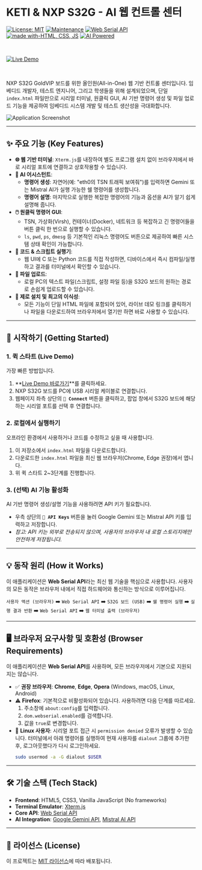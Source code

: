 # KETI & NXP S32G - AI 웹 컨트롤 센터

[![License: MIT](https://img.shields.io/badge/License-MIT-yellow.svg)](https://opensource.org/licenses/MIT)
[![Maintenance](https://img.shields.io/badge/Maintained%3F-yes-green.svg)](https://github.com/kimhyunwoo/terminal4)
[![Web Serial API](https://img.shields.io/badge/Web%20Serial%20API-Supported-blue?style=for-the-badge&logo=googlechrome)](https://developer.mozilla.org/en-US/docs/Web/API/Web_Serial_API)
[![made with-HTML, CSS, JS](https://img.shields.io/badge/made%20with-HTML%2C%20CSS%2C%20JS-orange?style=for-the-badge)](https://developer.mozilla.org/)
[![AI Powered](https://img.shields.io/badge/AI%20Powered-Gemini%20%26%20Mistral-8a63d2?style=for-the-badge)](https://ai.google.dev/)

<br>

[![Live Demo](https://img.shields.io/badge/Live_Demo-►_Try_it_Now!-brightgreen?style=for-the-badge&logo=github-pages)](https://hwkim3330.github.io/web/)

<br>

NXP S32G GoldVIP 보드를 위한 올인원(All-in-One) 웹 기반 컨트롤 센터입니다. 임베디드 개발자, 테스트 엔지니어, 그리고 학생들을 위해 설계되었으며, 단일 `index.html` 파일만으로 시리얼 터미널, 원클릭 GUI, AI 기반 명령어 생성 및 파일 업로드 기능을 제공하여 임베디드 시스템 개발 및 테스트 생산성을 극대화합니다.

![Application Screenshot](https://github.com/user-attachments/assets/eaa36443-81b3-41ab-995a-faea06c5f5af)

---

## ✨ 주요 기능 (Key Features)

*   **🌐 웹 기반 터미널**: `Xterm.js`를 내장하여 별도 프로그램 설치 없이 브라우저에서 바로 시리얼 포트에 연결하고 상호작용할 수 있습니다.
*   **🤖 AI 어시스턴트**:
    *   **명령어 생성**: 자연어(예: "eth0의 TSN 트래픽 보여줘")를 입력하면 Gemini 또는 Mistral AI가 실행 가능한 쉘 명령어를 생성합니다.
    *   **명령어 설명**: 마지막으로 실행한 복잡한 명령어의 기능과 옵션을 AI가 알기 쉽게 설명해 줍니다.
*   **🖱️ 원클릭 명령어 GUI**:
    *   TSN, 가상화(Virsh), 컨테이너(Docker), 네트워크 등 복잡하고 긴 명령어들을 버튼 클릭 한 번으로 실행할 수 있습니다.
    *   `ls`, `pwd`, `ps`, `dmesg` 등 기본적인 리눅스 명령어도 버튼으로 제공하여 빠른 시스템 상태 확인이 가능합니다.
*   **📝 코드 & 스크립트 실행기**:
    *   웹 UI에 C 또는 Python 코드를 직접 작성하면, 디바이스에서 즉시 컴파일/실행하고 결과를 터미널에서 확인할 수 있습니다.
*   **📂 파일 업로드**:
    *   로컬 PC의 텍스트 파일(스크립트, 설정 파일 등)을 S32G 보드의 원하는 경로로 손쉽게 업로드할 수 있습니다.
*   **🔌 제로 설치 및 최고의 이식성**:
    *   모든 기능이 단일 HTML 파일에 포함되어 있어, 라이브 데모 링크를 클릭하거나 파일을 다운로드하여 브라우저에서 열기만 하면 바로 사용할 수 있습니다.

---

## 🚀 시작하기 (Getting Started)

### 1. 퀵 스타트 (Live Demo)
가장 빠른 방법입니다.

1.  **[Live Demo 바로가기](https://hwkim3330.github.io/web/)**를 클릭하세요.
2.  NXP S32G 보드를 PC에 USB 시리얼 케이블로 연결합니다.
3.  웹페이지 좌측 상단의 **`🔌 Connect`** 버튼을 클릭하고, 팝업 창에서 S32G 보드에 해당하는 시리얼 포트를 선택 후 연결합니다.

### 2. 로컬에서 실행하기
오프라인 환경에서 사용하거나 코드를 수정하고 싶을 때 사용합니다.

1.  이 저장소에서 `index.html` 파일을 다운로드합니다.
2.  다운로드한 `index.html` 파일을 최신 웹 브라우저(Chrome, Edge 권장)에서 엽니다.
3.  위 퀵 스타트 2~3단계를 진행합니다.

### 3. (선택) AI 기능 활성화
AI 기반 명령어 생성/설명 기능을 사용하려면 API 키가 필요합니다.
*   우측 상단의 **`🔑 API Keys`** 버튼을 눌러 Google Gemini 또는 Mistral API 키를 입력하고 저장합니다.
*   *참고: API 키는 외부로 전송되지 않으며, 사용자의 브라우저 내 로컬 스토리지에만 안전하게 저장됩니다.*

---

## 💡 동작 원리 (How it Works)
이 애플리케이션은 **Web Serial API**라는 최신 웹 기술을 핵심으로 사용합니다. 사용자의 모든 동작은 브라우저 내에서 직접 하드웨어와 통신하는 방식으로 이루어집니다.

`사용자 액션 (브라우저)` ➡️ `Web Serial API` ➡️ `S32G 보드 (USB)` ➡️ `쉘 명령어 실행` ➡️ `실행 결과 반환` ➡️ `Web Serial API` ➡️ `웹 터미널 출력 (브라우저)`

---

## 🖥️ 브라우저 요구사항 및 호환성 (Browser Requirements)

이 애플리케이션은 **Web Serial API**를 사용하며, 모든 브라우저에서 기본으로 지원되지는 않습니다.

*   ✅ **권장 브라우저**: **Chrome**, **Edge**, **Opera** (Windows, macOS, Linux, Android)
*   ⚠️ **Firefox**: 기본적으로 비활성화되어 있습니다. 사용하려면 다음 단계를 따르세요.
    1.  주소창에 `about:config`를 입력합니다.
    2.  `dom.webserial.enabled`를 검색합니다.
    3.  값을 `true`로 변경합니다.
*   🐧 **Linux 사용자**: 시리얼 포트 접근 시 `permission denied` 오류가 발생할 수 있습니다. 터미널에서 아래 명령어를 실행하여 현재 사용자를 `dialout` 그룹에 추가한 후, 로그아웃했다가 다시 로그인하세요.
    ```bash
    sudo usermod -a -G dialout $USER
    ```

---

## 🛠️ 기술 스택 (Tech Stack)

*   **Frontend**: HTML5, CSS3, Vanilla JavaScript (No frameworks)
*   **Terminal Emulator**: [Xterm.js](https://xtermjs.org/)
*   **Core API**: [Web Serial API](https://wicg.github.io/serial/)
*   **AI Integration**: [Google Gemini API](https://ai.google.dev/), [Mistral AI API](https://mistral.ai/)

---

## 📄 라이선스 (License)

이 프로젝트는 [MIT 라이선스](LICENSE)에 따라 배포됩니다.
